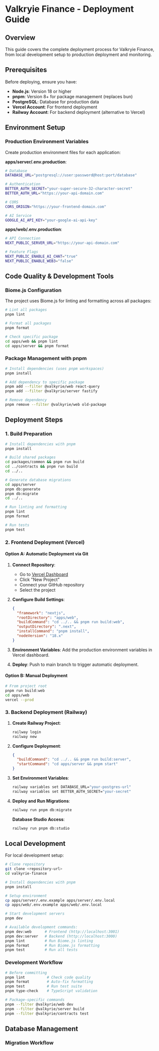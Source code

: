 # Valkryie Finance - Deployment Guide

## Overview

This guide covers the complete deployment process for Valkryie Finance, from local development setup to production deployment and monitoring.

## Prerequisites

Before deploying, ensure you have:

- **Node.js**: Version 18 or higher
- **pnpm**: Version 8+ for package management (replaces bun)
- **PostgreSQL**: Database for production data
- **Vercel Account**: For frontend deployment
- **Railway Account**: For backend deployment (alternative to Vercel)

## Environment Setup

### Production Environment Variables

Create production environment files for each application:

**apps/server/.env.production**:
```bash
# Database
DATABASE_URL="postgresql://user:password@host:port/database"

# Authentication  
BETTER_AUTH_SECRET="your-super-secure-32-character-secret"
BETTER_AUTH_URL="https://your-api-domain.com"

# CORS
CORS_ORIGIN="https://your-frontend-domain.com"

# AI Service
GOOGLE_AI_API_KEY="your-google-ai-api-key"
```

**apps/web/.env.production**:
```bash
# API Connection
NEXT_PUBLIC_SERVER_URL="https://your-api-domain.com"

# Feature Flags
NEXT_PUBLIC_ENABLE_AI_CHAT="true"
NEXT_PUBLIC_ENABLE_WEB3="false"
```

## Code Quality & Development Tools

### Biome.js Configuration

The project uses Biome.js for linting and formatting across all packages:

```bash
# Lint all packages
pnpm lint

# Format all packages
pnpm format

# Check specific package
cd apps/web && pnpm lint
cd apps/server && pnpm format
```

### Package Management with pnpm

```bash
# Install dependencies (uses pnpm workspaces)
pnpm install

# Add dependency to specific package
pnpm add --filter @valkyrie/web react-query
pnpm add --filter @valkyrie/server fastify

# Remove dependency
pnpm remove --filter @valkyrie/web old-package
```

## Deployment Steps

### 1. Build Preparation

```bash
# Install dependencies with pnpm
pnpm install

# Build shared packages
cd packages/common && pnpm run build
cd ../contracts && pnpm run build
cd ../..

# Generate database migrations
cd apps/server
pnpm db:generate
pnpm db:migrate
cd ../..

# Run linting and formatting
pnpm lint
pnpm format

# Run tests
pnpm test
```

### 2. Frontend Deployment (Vercel)

#### Option A: Automatic Deployment via Git

1. **Connect Repository**:
   - Go to [Vercel Dashboard](https://vercel.com/dashboard)
   - Click "New Project"
   - Connect your GitHub repository
   - Select the project

2. **Configure Build Settings**:
   ```json
   {
     "framework": "nextjs",
     "rootDirectory": "apps/web",
     "buildCommand": "cd ../.. && pnpm run build:web",
     "outputDirectory": ".next",
     "installCommand": "pnpm install",
     "nodeVersion": "18.x"
   }
   ```

3. **Environment Variables**:
   Add the production environment variables in Vercel dashboard.

4. **Deploy**:
   Push to main branch to trigger automatic deployment.

#### Option B: Manual Deployment

```bash
# From project root
pnpm run build:web
cd apps/web
vercel --prod
```

### 3. Backend Deployment (Railway)

1. **Create Railway Project**:
   ```bash
   railway login
   railway new
   ```

2. **Configure Deployment**:
   ```json
   {
     "buildCommand": "cd ../.. && pnpm run build:server",
     "startCommand": "cd apps/server && pnpm start"
   }
   ```

3. **Set Environment Variables**:
   ```bash
   railway variables set DATABASE_URL="your-postgres-url"
   railway variables set BETTER_AUTH_SECRET="your-secret"
   ```

4. **Deploy and Run Migrations**:
   ```bash
   railway run pnpm db:migrate
   ```

   **Database Studio Access**:
   ```bash
   railway run pnpm db:studio
   ```

## Local Development

For local development setup:

```bash
# Clone repository
git clone <repository-url>
cd valkyrie-finance

# Install dependencies with pnpm
pnpm install

# Setup environment
cp apps/server/.env.example apps/server/.env.local
cp apps/web/.env.example apps/web/.env.local

# Start development servers
pnpm dev

# Available development commands:
pnpm dev:web      # Frontend (http://localhost:3001)  
pnpm dev:server   # Backend (http://localhost:3000)
pnpm lint         # Run Biome.js linting
pnpm format       # Run Biome.js formatting
pnpm test         # Run all tests
```

### Development Workflow

```bash
# Before committing
pnpm lint          # Check code quality
pnpm format        # Auto-fix formatting
pnpm test          # Run test suite
pnpm type-check    # TypeScript validation

# Package-specific commands
pnpm --filter @valkyrie/web dev
pnpm --filter @valkyrie/server build
pnpm --filter @valkyrie/contracts test
```

## Database Management

### Migration Workflow

```